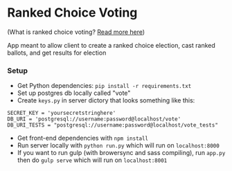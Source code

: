 # Ranked Choice Voting
(What is ranked choice voting? [Read more here](http://www.fairvote.org/rcv#rcvbenefits))

App meant to allow client to create a ranked choice election, cast ranked ballots, and get results for election

### Setup
- Get Python dependencies: `pip install -r requirements.txt`
- Set up postgres db locally called "vote"
- Create `keys.py` in server dictory that looks something like this:

```
SECRET_KEY = 'yoursecretstringhere'
DB_URI = 'postgresql://username:password@localhost/vote'
DB_URI_TESTS = "postgresql://username:password@localhost/vote_tests"
```

- Get front-end dependencies with `npm install`
- Run server locally with `python run.py` which will run on `localhost:8000`
- If you want to run gulp (with browersync and sass compiling), run `app.py` then do `gulp serve` which will run on `localhost:8001`
